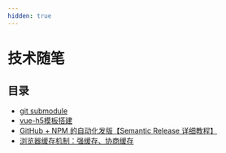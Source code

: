 ```yaml
---
hidden: true
---
```


# 技术随笔

## 目录

- [git submodule](git-submodule.md)
- [vue-h5模板搭建](vue-h5-template.md)
- [GitHub + NPM 的自动化发版【Semantic Release 详细教程】](semantic-release.md)
- [浏览器缓存机制：强缓存、协商缓存](browser-cache.md)
